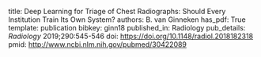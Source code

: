 title: Deep Learning for Triage of Chest Radiographs: Should Every Institution Train Its Own System?
authors: B. van Ginneken
has_pdf: True
template: publication
bibkey: ginn18
published_in: Radiology
pub_details: <i>Radiology</i> 2019;290:545-546
doi: https://doi.org/10.1148/radiol.2018182318
pmid: http://www.ncbi.nlm.nih.gov/pubmed/30422089
